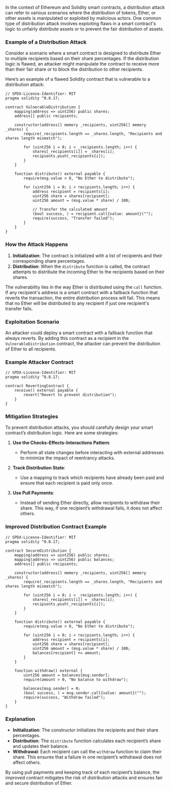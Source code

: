 In the context of Ethereum and Solidity smart contracts, a distribution attack can refer to various scenarios where the distribution of tokens, Ether, or other assets is manipulated or exploited by malicious actors. One common type of distribution attack involves exploiting flaws in a smart contract's logic to unfairly distribute assets or to prevent the fair distribution of assets.

### Example of a Distribution Attack

Consider a scenario where a smart contract is designed to distribute Ether to multiple recipients based on their share percentages. If the distribution logic is flawed, an attacker might manipulate the contract to receive more than their fair share or to block the distribution to other recipients.

Here’s an example of a flawed Solidity contract that is vulnerable to a distribution attack:

```solidity
// SPDX-License-Identifier: MIT
pragma solidity ^0.8.17;

contract VulnerableDistribution {
    mapping(address => uint256) public shares;
    address[] public recipients;

    constructor(address[] memory _recipients, uint256[] memory _shares) {
        require(_recipients.length == _shares.length, "Recipients and shares length mismatch");

        for (uint256 i = 0; i < _recipients.length; i++) {
            shares[_recipients[i]] = _shares[i];
            recipients.push(_recipients[i]);
        }
    }

    function distribute() external payable {
        require(msg.value > 0, "No Ether to distribute");

        for (uint256 i = 0; i < recipients.length; i++) {
            address recipient = recipients[i];
            uint256 share = shares[recipient];
            uint256 amount = (msg.value * share) / 100;

            // Transfer the calculated amount
            (bool success, ) = recipient.call{value: amount}("");
            require(success, "Transfer failed");
        }
    }
}
```

### How the Attack Happens

1. **Initialization**: The contract is initialized with a list of recipients and their corresponding share percentages.
2. **Distribution**: When the `distribute` function is called, the contract attempts to distribute the incoming Ether to the recipients based on their shares.

The vulnerability lies in the way Ether is distributed using the `call` function. If any recipient's address is a smart contract with a fallback function that reverts the transaction, the entire distribution process will fail. This means that no Ether will be distributed to any recipient if just one recipient's transfer fails.

### Exploitation Scenario

An attacker could deploy a smart contract with a fallback function that always reverts. By adding this contract as a recipient in the `VulnerableDistribution` contract, the attacker can prevent the distribution of Ether to all recipients.

### Example Attacker Contract

```solidity
// SPDX-License-Identifier: MIT
pragma solidity ^0.8.17;

contract RevertingContract {
    receive() external payable {
        revert("Revert to prevent distribution");
    }
}
```

### Mitigation Strategies

To prevent distribution attacks, you should carefully design your smart contract’s distribution logic. Here are some strategies:

1. **Use the Checks-Effects-Interactions Pattern**:
   - Perform all state changes before interacting with external addresses to minimize the impact of reentrancy attacks.

2. **Track Distribution State**:
   - Use a mapping to track which recipients have already been paid and ensure that each recipient is paid only once.

3. **Use Pull Payments**:
   - Instead of sending Ether directly, allow recipients to withdraw their share. This way, if one recipient’s withdrawal fails, it does not affect others.

### Improved Distribution Contract Example

```solidity
// SPDX-License-Identifier: MIT
pragma solidity ^0.8.17;

contract SecureDistribution {
    mapping(address => uint256) public shares;
    mapping(address => uint256) public balances;
    address[] public recipients;

    constructor(address[] memory _recipients, uint256[] memory _shares) {
        require(_recipients.length == _shares.length, "Recipients and shares length mismatch");

        for (uint256 i = 0; i < _recipients.length; i++) {
            shares[_recipients[i]] = _shares[i];
            recipients.push(_recipients[i]);
        }
    }

    function distribute() external payable {
        require(msg.value > 0, "No Ether to distribute");

        for (uint256 i = 0; i < recipients.length; i++) {
            address recipient = recipients[i];
            uint256 share = shares[recipient];
            uint256 amount = (msg.value * share) / 100;
            balances[recipient] += amount;
        }
    }

    function withdraw() external {
        uint256 amount = balances[msg.sender];
        require(amount > 0, "No balance to withdraw");

        balances[msg.sender] = 0;
        (bool success, ) = msg.sender.call{value: amount}("");
        require(success, "Withdraw failed");
    }
}
```

### Explanation

- **Initialization**: The constructor initializes the recipients and their share percentages.
- **Distribution**: The `distribute` function calculates each recipient’s share and updates their balance.
- **Withdrawal**: Each recipient can call the `withdraw` function to claim their share. This ensures that a failure in one recipient’s withdrawal does not affect others.

By using pull payments and keeping track of each recipient’s balance, the improved contract mitigates the risk of distribution attacks and ensures fair and secure distribution of Ether.